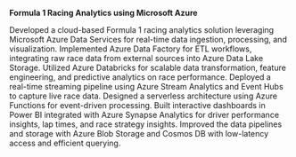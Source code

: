 **Formula 1 Racing Analytics using Microsoft Azure**

Developed a cloud-based Formula 1 racing analytics solution leveraging Microsoft Azure Data Services for real-time data ingestion, processing, and visualization. Implemented Azure Data Factory for ETL workflows, integrating raw race data from external sources into Azure Data Lake Storage. Utilized Azure Databricks for scalable data transformation, feature engineering, and predictive analytics on race performance. Deployed a real-time streaming pipeline using Azure Stream Analytics and Event Hubs to capture live race data. Designed a serverless architecture using Azure Functions for event-driven processing. Built interactive dashboards in Power BI integrated with Azure Synapse Analytics for driver performance insights, lap times, and race strategy insights. Improved the data pipelines and storage with Azure Blob Storage and Cosmos DB with low-latency access and efficient querying.
